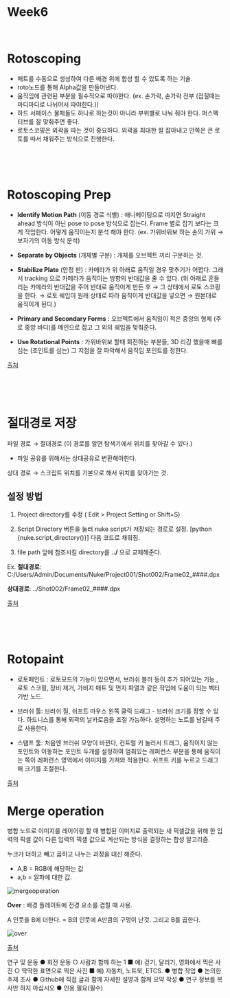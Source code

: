 # Week6

<br>

# Rotoscoping
* 매트를 수동으로 생성하여 다른 배경 위에 합성 할 수 있도록 하는 기술. 
* roto노드를 통해 Alpha값을 만들어낸다.
* 움직임에 관련된 부분을 필수적으로 따야한다. (ex. 손가락, 손가락 전부 (접힐때는 마디마디로 나뉘어서 따야한다.))
* 하드 서페이스 물체들도 하나로 하는것이 아니라 부위별로 나눠 줘야 한다. 퍼스펙티브를 잘 맞춰주면 좋다.
* 로토스코핑은 외곽을 따는 것이 중요하다. 외곽을 최대한 잘 잡아내고 안쪽은 큰 로토를 따서 채워주는 방식으로 진행한다.

<br>
<br>
<br>

# Rotoscoping Prep
* **Identify Motion Path** (이동 경로 식별)
: 애니메이팅으로 따지면 Straight ahead 방식이 아닌 pose to pose 방식으로 잡는다. Frame 별로 잡기 보다는 크게 작업한다. 어떻게 움직이는지 분석 해야 한다. (ex. 가위바위보 하는 손의 가위 →  보자기의 이동 방식 분석)

* **Separate by Objects** (개체별 구분) : 개체를 오브젝트 끼리 구분하는 것.

* **Stabilize Plate** (안정 판) : 카메라가 위 아래로 움직일 경우 맞추기가 어렵다. 그래서 tracking 으로 카메라가 움직이는 방향의 반대값을 줄 수 있다. (위 아래로 흔들리는 카메라의 반대값을 주어 반대로 움직이게 만든 후 → 그 상태에서 로토 스코핑을 한다. →  로토 쉐입이 원래 상태로 따라 움직이게 반대값을 넣으면 → 원본대로 움직이게 된다.)

* **Primary and Secondary Forms** : 오브젝트에서 움직임이 적은 중앙의 형체 (주로 중앙 바디)를 메인으로 잡고 그 외의 쉐입을 맞춰준다.

* **Use Rotational Points** : 
가위바위보 할때 회전하는 부분들, 3D 리깅 했을때 뼈를 심는 (조인트를 심는) 그 지점을 잘 파악해서 움직임 포인트를 정한다. 

[출처](https://youtu.be/rBPz0LL0yF0)

<br>
<br>
<br>

# 절대경로 저장
파일 경로 → 절대경로 (이 경로를 알면 탐색기에서 위치를 찾아갈 수 있다.)

* 파일 공유를 위해서는 상대공유로 변환해야한다.

상대 경로 → 스크립트 위치를 기본으로 해서 위치를 찾아가는 것.

## 설정 방법 ##
1. Project directory를 수정 ( Edit > Project Setting or Shift+S) 
2. Script Directory 버튼을 눌러 nuke script가 저장되는 경로로 설정. [python {nuke.script_directory()}] 다음 코드로 채워짐.


3. file path 앞에 참조시킬 directory를 **../** 으로 교체해준다.

Ex. **절대경로**: C:/Users/Admin/Documents/Nuke/Project001/Shot002/Frame02_####.dpx

**상대경로**: ../Shot002/Frame02_####.dpx

[출처](https://support.foundry.com/hc/en-us/articles/208961109-Q100154-Relative-file-path-referencing-in-Nuke)

<br>
<br>
<br>

# Rotopaint
* 로토페인트 : 로토모드의 기능이 있으면서, 브러쉬 블러 등이 추가 되어있는 기능 , 로토 스코핑, 장비 제거, 가비지 매트 및 먼지 파열과 같은 작업에 도움이 되는 벡터 기반 노드. 

* 브러쉬 툴: 브러쉬 질, 쉬프트 마우스 왼쪽 클릭 드래그 - 브러쉬 크기를 정할 수 있다. 
하드니스를 통해 외곽의 날카로음을 조절 가능하다.
설명하는 노트를 남길때 주로 사용한다.

* 스탬프 툴: 처음엔 브러쉬 모양이 바뀐다, 컨트럴 키 눌러서 드래그, 움직이지 않는 포인트와 이동하는 포인트 두개를 설정하여 멈춰있는 레퍼런스 부분을 통해 움직이는 쪽이 레퍼런스 영역에서 이미지를 가져와 적용한다. 
쉬프트 키를 누르고 드래그 해 크기를 조절한다. 

[출처](https://learn.foundry.com/nuke/content/reference_guide/draw_nodes/rotopaint.html)

# Merge operation
병합 노드로 이미지를 레이어링 할 때 병합된 이미지로 출력되는 새 픽셀값을 위해 한 입력의 픽셀 값이 다른 입력의 픽셀 값으로 계산되는 방식을 결정하는 합성 알고리즘.

누크가 더하고 빼고 곱하고 나누는 과정을 대신 해준다.

* A,B = RGB에 해당하는 값
* a,b = 알파에 대한 값.

![mergeoperation](https://user-images.githubusercontent.com/112802528/199413605-d9612364-b95d-45a8-89c5-a35da25c36e8.JPG)

**Over** : 배경 플레이트에 전경 요소를 겹칠 때 사용.

A 인풋을 B에 더한다.
= B의 인풋에 A만큼의 구멍이 난것. 그리고 B를 곱한다. 

![over](https://user-images.githubusercontent.com/112802528/199414675-a91cb46b-4d25-4090-bbb7-8e0601793de2.JPG)



[출처](https://learn.foundry.com/nuke/content/comp_environment/merging/merge_operations.html)




연구 및 운동 ● 회전 운동 ○ 사람과 함께 하는 1 ■ 예) 걷기, 달리기, 영화에서 찍은 사진 ○ 딱딱한 표면으로 찍은 사진 ■ 예) 자동차, 노트북, ETCS. ● 병합 작업 ● 논의한 주제 조사 ● Github에 직접 글과 함께 자세한 설명과 함께 요약 작성 ● 연구 정보를 복사만 하지 마십시오 ● 인용 필요(필수)
